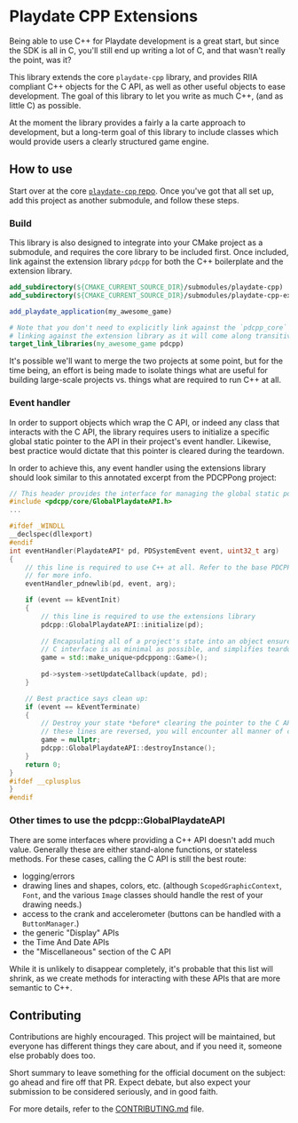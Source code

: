 # Playdate CPP Extensions
Being able to use C++ for Playdate development is a great start, but since the
SDK is all in C, you'll still end up writing a lot of C, and that wasn't really
the point, was it?

This library extends the core `playdate-cpp` library, and provides RIIA
compliant C++ objects for the C API, as well as other useful objects to ease
development. The goal of this library to let you write as much C++, (and as 
little C) as possible.

At the moment the library provides a fairly a la carte approach to development,
but a long-term goal of this library to include classes which would provide
users a clearly structured game engine.

## How to use
Start over at the core [`playdate-cpp` repo](https://github.com/nstbayless/playdate-cpp). Once you've got that all set
up, add this project as another submodule, and follow these steps.

### Build
This library is also designed to integrate into your CMake project as a
submodule, and requires the core library to be included first. Once included,
link against the extension library `pdcpp` for both the C++ boilerplate and the
extension library.

```CMake
add_subdirectory(${CMAKE_CURRENT_SOURCE_DIR}/submodules/playdate-cpp)
add_subdirectory(${CMAKE_CURRENT_SOURCE_DIR}/submodules/playdate-cpp-extensions)

add_playdate_application(my_awesome_game)

# Note that you don't need to explicitly link against the `pdcpp_core` if
# linking against the extension library as it will come along transitively
target_link_libraries(my_awesome_game pdcpp)
```

It's possible we'll want to merge the two projects at some point, but for the
time being, an effort is being made to isolate things what are useful for
building large-scale projects vs. things what are required to run C++ at all.

### Event handler
In order to support objects which wrap the C API, or indeed any class that
interacts with the C API, the library requires users to initialize a specific
global static pointer to the API in their project's event handler. Likewise,
best practice would dictate that this pointer is cleared during the teardown.

In order to achieve this, any event handler using the extensions library should
look similar to this annotated excerpt from the PDCPPong project:
```c++
// This header provides the interface for managing the global static pointer.
#include <pdcpp/core/GlobalPlaydateAPI.h>
...

#ifdef _WINDLL
__declspec(dllexport)
#endif
int eventHandler(PlaydateAPI* pd, PDSystemEvent event, uint32_t arg)
{
    // this line is required to use C++ at all. Refer to the base PDCPP library
    // for more info.
    eventHandler_pdnewlib(pd, event, arg);

    if (event == kEventInit)
    {
        // this line is required to use the extensions library
        pdcpp::GlobalPlaydateAPI::initialize(pd);
        
        // Encapsulating all of a project's state into an object ensures that the 
        // C interface is as minimal as possible, and simplifies teardown.
        game = std::make_unique<pdcppong::Game>();
        
        pd->system->setUpdateCallback(update, pd);
    }

    // Best practice says clean up:
    if (event == kEventTerminate)
    {
        // Destroy your state *before* clearing the pointer to the C API! If
        // these lines are reversed, you will encounter all manner of crashes. 
        game = nullptr;
        pdcpp::GlobalPlaydateAPI::destroyInstance();
    }
    return 0;
}
#ifdef __cplusplus
}
#endif
```

### Other times to use the pdcpp::GlobalPlaydateAPI
There are some interfaces where providing a C++ API doesn't add much value.
Generally these are either stand-alone functions, or stateless methods. For 
these cases, calling the C API is still the best route:
* logging/errors
* drawing lines and shapes, colors, etc. (although `ScopedGraphicContext`, 
  `Font`, and the various `Image` classes should handle the rest of your drawing
  needs.)
* access to the crank and accelerometer (buttons can be handled with a
  `ButtonManager`.)
* the generic "Display" APIs
* the Time And Date APIs
* the "Miscellaneous" section of the C API

While it is unlikely to disappear completely, it's probable that this list will
shrink, as we create methods for interacting with these APIs that are more
semantic to C++. 

## Contributing
Contributions are highly encouraged. This project will be maintained, but
everyone has different things they care about, and if you need it, someone else
probably does too.

Short summary to leave something for the official document on the subject: go 
ahead and fire off that PR. Expect debate, but also expect your submission to be
considered seriously, and in good faith.

For more details, refer to the [CONTRIBUTING.md](CONTRIBUTING.md) file.
